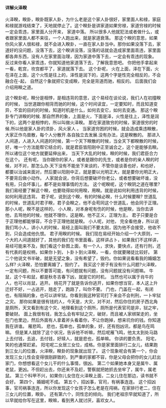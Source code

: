 #### 详解火泽睽

火泽睽，睽卦，睽卦既家人卦，为什么老是这个家人卦很好，家里面人和禄，家庭和禄就游戏结束了，天地就停止了。这个睽卦是讲家道如果穷禄，家道穷禄的时候一定会乖违，家里面人分开来， 家道中落。
所以很多人他就犯法或者做什么，或者跟家里面人都不来往，一个人跑出来，就是家道衰落。
那这个睽的意思，如果你风火家人很和禄，就不会进入睽卦，一直在家人卦当中。那你如果没落下去，家道好的没问题，没落下去，这个睽讲没落，没落的话就会造成家里面乖违，家里面都各奔东西，没有人在家里面治理，因为家道中落下去，一定会有乖违的现象。
反过来你看人家乖违，你就知道他家道落下去，了解我意思吧。
你把他手拿起来一看，乾宫，坎宫都平了，家道就落下去。
这个卦呢， 火在上面，泽在下面，火在泽在上面，这个火性是往上的，泽性是润下的，这两个字是性完全相反的，不会融合在-起， 自然这个象就把它变成睽，完全是背道而驰，相反的。
后面我们会介绍用睽之道。

这个睽卦呢，睽分是相悖，是相违背的意思，这个易经在谈论说，我们人在初撞睽的时候， 当世道跟你相背而驰的时候，这个时间读宜，一定要知时，而且知道变异，不宜的目的的时候，知道时机是什么，如何去变它，如何去变通。
那这个睽卦专门讲睽的时候.
那自然界的象，上面是火，下面是泽，火性是往上，泽性是润下的，这两个是相悖的，所以叫做火泽睽。
那在家道致穷的时候，家道很穷的时候.所以他是家人卦的须卦，风火家人 。 当家道穷困的时候，就会造成乘违睽散，大家正作鸟兽散，每个人分散开.各自独立去发展.没有办法，这是睽散的。
那进入人间道，人进入人间道的时候，第一个天下睽散的时候，当全天下都睽散的时候，好，唯一个方法能帮它结合的，就是君臣皆阳刚中正至诚合之，这个是能够去睽。所以诸位这个地方就要延伸出来， 当天下大乱的时候，睽的时候，我们君臣合力在这个。
还有呢， 当你跟你的家人，或者是跟你的先生，或者是你的亲人睽的时候，对不对，那怎么办.天下没有不能坐下来谈的，不管你是谈善也好，和也好，都要以治诚来面对，然后要以阳刚中正，就是要以光明正大，就是要你光明正大，不要背后做小动作。
人家就会说，你背后想要破坏你老公，或者想要破坏谁，没有用，只会坏事儿，都不是处理事情的方法。
这个呢睽呢，这个睽阴之道在哪里?我们易经要了解这个睽，也要晓得如何用暌，用睽。就是说如何利用违背的时候，如何利用这违背。
君子呢，说到这个睽，有的时候必睽，什么时候要睽? 世道乱的时候，世道乱时君子睽，君子会睽之，他不会苟同这个世道乱，他会同于正理。
那小人呢，睽不是这样的， 小人睽，对本身呢有伤的时候，他是睽，当你去讲他，去骂他的时候，他就不理你，这是睽。他不正义，正理为主。
君子只要是合于正理他都能够容，不合于正理他就是睽。 小人呢，对他， 完全看他身，所以说我们骂小人，讲小人的时候，易经上面叫我们不要太刚，因为他不会接受，他收不到，只会造成他仇恨。
君子用睽的时候。
我们现在易经开始介绍一个大原则，一个大的人间道就好了，其他的我们在书里面看。这样讲占卜，如果我们不这样讲，易经可能来不及，我们看这个卦图上面，有一个人，求快，要快点，还有行刑，还有代表的是权柄，如果你卜到，卜卦卜到火泽睽，一看，你就要赌徒比较好。
第二个他说文书半破，就是无望之象，没有希望了，毁约。你如果说看看我的婚姻怎么样? 火泽睽，恐怕要离婚了，毁约了。
我买这个房子有没有什么问题?火泽睽，一定有问题，所以不要答可能，有问题就有问题，没有问题就没有问题嘛。
牛鼠，这个牛和鼠，都是秋冬吉春下凶，就是它的时机， 当然也可以属于肖牛的人，也可以肖鼠，逃开。
桃花开了就是告诉你逃开，如果你想当官，本人这上升迁好不好，一占逃开，翘走了，跑路了，叫你不要。
门也，门盖在一起，有闭也，有阻隔的象，也可以讲牢狱。你看到我这种官司打下来会不会判刑，一卜牢狱之灾。
那你如果是很有钱的人，今天是，大灾，对不对，然后你住的房子西北角是厕所，天文看到有这个灾，地理看到这个厕所，厕所是代表官司是非，狱之牢，要破财。
面上我很有钱，我怎么会有牢狱之灾，破财，而且被人家绑架走的，坐在门也里边，然后外面有人拿着斧头看着你，不让你跑掉，想来坑你的钱。你知道我在讲谁。
雁悲鸣， 悲也，孤单也，孤单的象，好，还有抱凶讯，都是鸟在鸣嘛。
但是某人就除了这个状况，告诉他不听嘛，然后呢雁飞鸣，他太太到处马路上去付钱，去追，去付钱，好赎人，就是悲也，孤单嘛。
你讲的要负责。
阳宅， 笑的也通常赶紧。 阳宅呢二女居三女位，成格。你是家里面排行二女儿，结果跑到三女儿的位置，火泽睽，睽卦的现象就出现了。
这个现象呢会有第一个，你会发现三女儿性会变得很刚辟致的，到严重的家都不容，你是父母会把你的女儿赶出家门，你想想看这个女儿干的什么事情，很凶。
第二个如果她本身又是属牛、属老鼠，更凶。不但赶出去，你还来不及赶，警察就把她抓去坐牢了，属牛，属老鼠。
第三个科甲不兴，如果你儿女住在火泽睽上面，二女儿住在那边，读书就不会好。
第四个，婚姻呢不成。
第五个，招凶事，官司，有祸事连连。
这个招凶事，官司祸事连连，所以你发现这个女孩子怎么老是在闯祸，在家排行老二，住在三女儿的位置，睽卦。
还有第六个，同性恋的倾向。
我们老祖宗早就知道了，所以早就给你写在这里，睽嘛，看到男人就讨厌，喜欢女人。